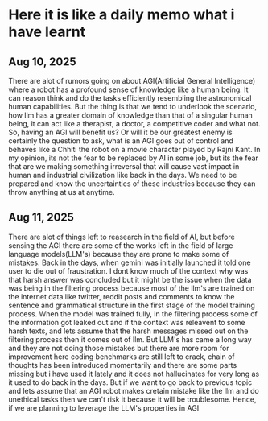# Here it is like a daily memo what i have learnt 
## Aug 10, 2025
There are alot of rumors going on about AGI(Artificial General Intelligence) where a robot has a profound sense of knowledge like a human being. It can reason think and do the tasks efficiently resembling the astronomical human capabilities. But the thing is that we tend to underlook the scenario, how llm has a greater domain of knowledge than that of a singular human being, it can act like a therapist, a doctor, a competitive coder and what not. So, having an AGI will benefit us? Or will it be our greatest enemy is certainly the question to ask, what is an AGI goes out of control and behaves like a Chhiti the robot on a movie character played by Rajni Kant. In my opinion, its not the fear to be replaced by AI in some job, but its the fear that are we making something irreversal that will cause vast impact in human and industrial civilization like back in the days. We need to be prepared and know the uncertainties of these industries because they can throw anything at us at anytime.

## Aug 11, 2025
There are alot of things left to reasearch in the field of AI, but before sensing the AGI there are some of the works left in the field of large language models(LLM's) because they are prone to make some of mistakes. Back in the days, when gemini was initially launched it told one user to die out of fraustration. I dont know much of the context why was that harsh answer was concluded but it might be the issue when the data was being in the filtering process because most of the llm's are trained on the internet data like twitter, reddit posts and comments to know the sentence and grammatical structure in the first stage of the model training process. When the model was trained fully, in the filtering process some of the information got leaked out and if the context was releavent to some harsh texts, and lets assume that the harsh messages missed out on the filtering process then it comes out of llm. But LLM's has came a long way and they are not doing those mistakes but there are more room for improvement here coding benchmarks are still left to crack, chain of thoughts has been introduced momentarily and there are some parts missing but i have used it lately and it does not hallucinates for very long as it used to do back in the days. But if we want to go back to previous topic and lets assume that an AGI robot makes cretain mistake like the llm and do unethical tasks then we can't risk it because it will be troublesome. Hence, if we are planning to leverage the LLM's properties in AGI
